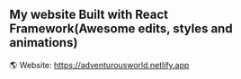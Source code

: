## My website Built with React Framework(Awesome edits, styles and animations)

🌎 Website: https://adventurousworld.netlify.app
